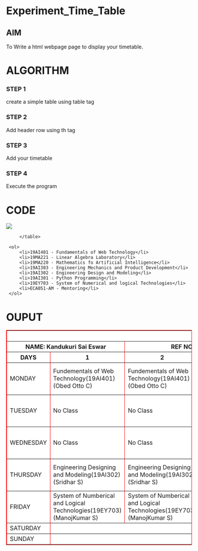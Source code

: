 # Experiment_Time_Table

## AIM
To Write a html webpage page to display your timetable.

# ALGORITHM
### STEP 1
create a simple table using table tag
### STEP 2
Add header row using th tag
### STEP 3
Add your timetable
### STEP 4
Execute the program

# CODE
<!DOCTYPE html>
<html>
<head>
 <title>TIME TABLE</title>
</head>
	
 <body>
      <table border = "1" cellspacing="1" bordercolor="red" bgcolor="white">
<img src="logo.png">
         <tr>
            <th colspan="8">TIME TABLE</th>
         </tr>
<tr>
            <th colspan="2"> NAME: Kandukuri Sai Eswar
            <th colspan="2"> REF NO: 21000679
            <th colspan="4"> DEPT: ARTIFICIAL INTELLIGENCE AND MACHINE LEARNING</th>
</tr>
         <tr>
            <th>DAYS</th>
            <th>1</th>
            <th>2</th>
            <th>3</th>
             <th>4</th>
            <th>5</th>
            <th>6</th>
            <th>7</th>
         </tr>
         <tr>
             <td>MONDAY</td>
             <td>Fundementals of Web Technology(19AI401)(Obed Otto C)</td>
             <td>Fundementals of Web Technology(19AI401)(Obed Otto C)</td>
             <td>Linear Algebra Laboratory(19MA221)(Archana SH)</td>
             <td>Linear Algebra Laboratory(19MA221)(Archana SH))</td>
             <th rowspan="2">Lunch Hour</th>
             <td>Mathematics for Artificial Intelligence(19MA220)(Archana SH))</td>
             <td>Mathematics for Artificial Intelligence(19MA220)(Archana SH))</td>
         </tr>
         <tr>
             <td>TUESDAY</td>
             <td>No Class</td>
             <td>No Class</td>
             <td>Engineering Mechanics and Product Development(19AI303)(Sridhar S)</td>
             <td>Engineering Mechanics and Product Development(19AI303)(Sridhar S)</td>
             <td>Engineering Designing and Modeling(19AI302)(Sridhar S)</td>
             <td>Engineering Designing and Modeling(19AI302)(Sridhar S)</td>
         </tr>
         <tr>
            <td>WEDNESDAY</td>
             <td>No Class</td>
             <td>No Class</td>
             <td>Mathematics for Artificial Intelligence(19MA220)(Archana SH))</td>
             <td>Mathematics for Artificial Intelligence(19MA220)(Archana SH))</td>
             <td>Mentoring-AM1(ECA051-Am)(Hemalatha M)</td>
             <td>Fundementals of Web Technology(19AI401)(Obed Otto C)</td>
             <td>Fundementals of Web Technology(19AI401)(Obed Otto C)</td>
         </tr>
         <tr>
             <td>THURSDAY</td>
             <td>Engineering Designing and Modeling(19AI302)(Sridhar S)</td>
             <td>Engineering Designing and Modeling(19AI302)(Sridhar S)</td>
             <td>Python Programming(19AI301)(Archana SH))</td>
             <td>Python Programming(19AI301)(Archana SH))</td>
             <th rowspan="2">Lunch Hour</th>
             <td>Engineering Mechanics and Product Development(19AI303)(Sridhar S) </td>
             <td>Engineering Mechanics and Product Development(19AI303)(Sridhar S)</td>
         </tr>
         <tr>
             <td>FRIDAY</td>
             <td>System of Numberical and Logical Technologies(19EY703)(ManojKumar S)</td>
             <td>System of Numberical and Logical Technologies(19EY703)(ManojKumar S)</td>
             <td>Python Programming(19AI301)(Archana SH))</td>
             <td>Python Programming(19AI301)(Archana SH))</td>
             <td>Web Technology Laboratory(19AI402)(Obed Otto C)</td>
             <td>Web Technology Laboratory(19AI402)(Obed Otto C)</td>
         </tr>
         <tr>
             <td>SATURDAY</td>
             <th colspan="7">HOLIDAY</th>
         </tr>
         <tr>
             <td>SUNDAY</td>
             <th colspan="7">HOLIDAY</th>
         </tr>
  
         </table>
       
     <ol>
         <li>19AI401 - Fundamentals of Web Technology</li>
         <li>19MA221 - Linear Algebra Laboratory</li>
         <li>19MA220 - Mathematics fo Artificial Intelligence</li>
         <li>19AI303 - Engineering Mechanics and Product Development</li>
         <li>19AI302 - Engineering Design and Modeling</li>
         <li>19AI301 - Python Programming</li>
         <li>19EY703 - System of Numerical and logical Technologies</li>
         <li>ECA051-AM - Mentoring</li>
     </ol>
   </body>
</html>
</body>
</html>

# OUPUT